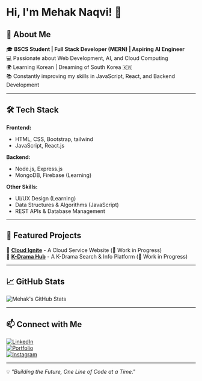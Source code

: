 # Hi, I'm Mehak Naqvi! 👋

## 🚀 About Me
🎓 **BSCS Student | Full Stack Developer (MERN) | Aspiring AI Engineer**  
💻 Passionate about Web Development, AI, and Cloud Computing  
🌍 Learning Korean | Dreaming of South Korea 🇰🇷  
📚 Constantly improving my skills in JavaScript, React, and Backend Development  

---

## 🛠 Tech Stack

**Frontend:**
- HTML, CSS, Bootstrap, tailwind
- JavaScript, React.js

**Backend:**
- Node.js, Express.js
- MongoDB, Firebase (Learning)

**Other Skills:**
- UI/UX Design (Learning)
- Data Structures & Algorithms (JavaScript)
- REST APIs & Database Management

---

## 📌 Featured Projects

🔹 **[Cloud Ignite](#)** - A Cloud Service Website (🚧 Work in Progress)  
🔹 **[K-Drama Hub](#)** - A K-Drama Search & Info Platform  (🚧 Work in Progress)  

---

## 📈 GitHub Stats

![Mehak's GitHub Stats](https://github-readme-stats.vercel.app/api?username=kaniz-naqvi&show_icons=true&theme=radical)

---

## 📫 Connect with Me

[![LinkedIn](https://img.shields.io/badge/LinkedIn-Profile-blue?style=flat&logo=linkedin)](https://www.linkedin.com/in/mehak-naqvi/)  
[![Portfolio](https://img.shields.io/badge/Portfolio-Website-purple?style=flat&logo=react)](#)  
[![Instagram](https://img.shields.io/badge/Instagram-Journey-orange?style=flat&logo=instagram)](#)  

---

💡 *"Building the Future, One Line of Code at a Time."*
